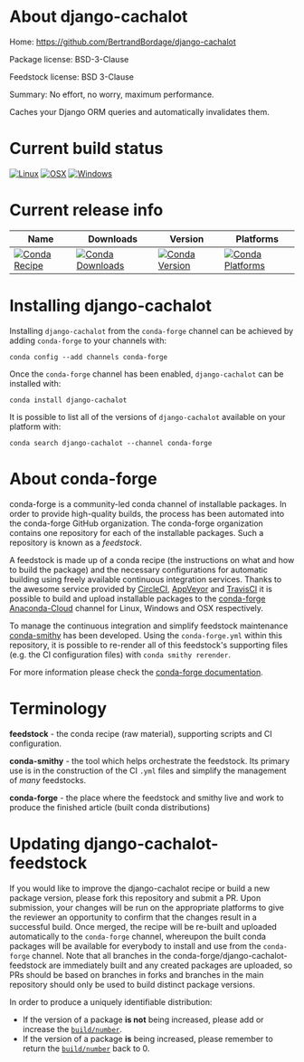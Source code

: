 About django-cachalot
=====================

Home: https://github.com/BertrandBordage/django-cachalot

Package license: BSD-3-Clause

Feedstock license: BSD 3-Clause

Summary: No effort, no worry, maximum performance. 

Caches your Django ORM queries and automatically invalidates them.


Current build status
====================

[![Linux](https://img.shields.io/circleci/project/github/conda-forge/django-cachalot-feedstock/master.svg?label=Linux)](https://circleci.com/gh/conda-forge/django-cachalot-feedstock)
[![OSX](https://img.shields.io/travis/conda-forge/django-cachalot-feedstock/master.svg?label=macOS)](https://travis-ci.org/conda-forge/django-cachalot-feedstock)
[![Windows](https://img.shields.io/appveyor/ci/conda-forge/django-cachalot-feedstock/master.svg?label=Windows)](https://ci.appveyor.com/project/conda-forge/django-cachalot-feedstock/branch/master)

Current release info
====================

| Name | Downloads | Version | Platforms |
| --- | --- | --- | --- |
| [![Conda Recipe](https://img.shields.io/badge/recipe-django--cachalot-green.svg)](https://anaconda.org/conda-forge/django-cachalot) | [![Conda Downloads](https://img.shields.io/conda/dn/conda-forge/django-cachalot.svg)](https://anaconda.org/conda-forge/django-cachalot) | [![Conda Version](https://img.shields.io/conda/vn/conda-forge/django-cachalot.svg)](https://anaconda.org/conda-forge/django-cachalot) | [![Conda Platforms](https://img.shields.io/conda/pn/conda-forge/django-cachalot.svg)](https://anaconda.org/conda-forge/django-cachalot) |

Installing django-cachalot
==========================

Installing `django-cachalot` from the `conda-forge` channel can be achieved by adding `conda-forge` to your channels with:

```
conda config --add channels conda-forge
```

Once the `conda-forge` channel has been enabled, `django-cachalot` can be installed with:

```
conda install django-cachalot
```

It is possible to list all of the versions of `django-cachalot` available on your platform with:

```
conda search django-cachalot --channel conda-forge
```


About conda-forge
=================

conda-forge is a community-led conda channel of installable packages.
In order to provide high-quality builds, the process has been automated into the
conda-forge GitHub organization. The conda-forge organization contains one repository
for each of the installable packages. Such a repository is known as a *feedstock*.

A feedstock is made up of a conda recipe (the instructions on what and how to build
the package) and the necessary configurations for automatic building using freely
available continuous integration services. Thanks to the awesome service provided by
[CircleCI](https://circleci.com/), [AppVeyor](http://www.appveyor.com/)
and [TravisCI](https://travis-ci.org/) it is possible to build and upload installable
packages to the [conda-forge](https://anaconda.org/conda-forge)
[Anaconda-Cloud](http://docs.anaconda.org/) channel for Linux, Windows and OSX respectively.

To manage the continuous integration and simplify feedstock maintenance
[conda-smithy](http://github.com/conda-forge/conda-smithy) has been developed.
Using the ``conda-forge.yml`` within this repository, it is possible to re-render all of
this feedstock's supporting files (e.g. the CI configuration files) with ``conda smithy rerender``.

For more information please check the [conda-forge documentation](https://conda-forge.org/docs/).

Terminology
===========

**feedstock** - the conda recipe (raw material), supporting scripts and CI configuration.

**conda-smithy** - the tool which helps orchestrate the feedstock.
                   Its primary use is in the construction of the CI ``.yml`` files
                   and simplify the management of *many* feedstocks.

**conda-forge** - the place where the feedstock and smithy live and work to
                  produce the finished article (built conda distributions)


Updating django-cachalot-feedstock
==================================

If you would like to improve the django-cachalot recipe or build a new
package version, please fork this repository and submit a PR. Upon submission,
your changes will be run on the appropriate platforms to give the reviewer an
opportunity to confirm that the changes result in a successful build. Once
merged, the recipe will be re-built and uploaded automatically to the
`conda-forge` channel, whereupon the built conda packages will be available for
everybody to install and use from the `conda-forge` channel.
Note that all branches in the conda-forge/django-cachalot-feedstock are
immediately built and any created packages are uploaded, so PRs should be based
on branches in forks and branches in the main repository should only be used to
build distinct package versions.

In order to produce a uniquely identifiable distribution:
 * If the version of a package **is not** being increased, please add or increase
   the [``build/number``](http://conda.pydata.org/docs/building/meta-yaml.html#build-number-and-string).
 * If the version of a package **is** being increased, please remember to return
   the [``build/number``](http://conda.pydata.org/docs/building/meta-yaml.html#build-number-and-string)
   back to 0.